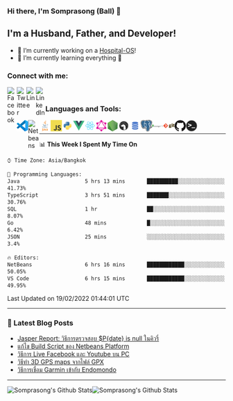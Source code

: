### Hi there, I'm Somprasong (Ball) 👋

## I'm a Husband, Father, and Developer!

- 🔭 I’m currently working on a [Hospital-OS][hospitalos]!
- 🌱 I’m currently learning everything 🤣

### Connect with me:

[<img align="left" alt="Facebook" width="22px" src="https://cdn.jsdelivr.net/npm/simple-icons@v3/icons/facebook.svg" />][facebook]
[<img align="left" alt="Twitter" width="22px" src="https://cdn.jsdelivr.net/npm/simple-icons@v3/icons/twitter.svg" />][twitter]
[<img align="left" alt="Line" width="22px" src="https://cdn.jsdelivr.net/npm/simple-icons@v3/icons/line.svg" />][line]
[<img align="left" alt="LinkedIn" width="22px" src="https://cdn.jsdelivr.net/npm/simple-icons@v3/icons/linkedin.svg" />][linkedin]

<br>

### Languages and Tools:

<img align="left" alt="Visual Studio Code" width="26px" src="https://raw.githubusercontent.com/github/explore/80688e429a7d4ef2fca1e82350fe8e3517d3494d/topics/visual-studio-code/visual-studio-code.png" />
<img align="left" alt="Netbeans" width="26px" src="https://user-images.githubusercontent.com/13342959/89266025-964bab00-d65f-11ea-8fd8-ebe73bd6ed02.png" />
<img align="left" alt="Java" width="26px" src="https://raw.githubusercontent.com/github/explore/80688e429a7d4ef2fca1e82350fe8e3517d3494d/topics/java/java.png" />
<img align="left" alt="JavaScript" width="26px" src="https://raw.githubusercontent.com/github/explore/80688e429a7d4ef2fca1e82350fe8e3517d3494d/topics/javascript/javascript.png" />
<img align="left" alt="Python" width="26px" src="https://raw.githubusercontent.com/github/explore/80688e429a7d4ef2fca1e82350fe8e3517d3494d/topics/python/python.png" />
<img align="left" alt="Vue" width="26px" src="https://raw.githubusercontent.com/github/explore/80688e429a7d4ef2fca1e82350fe8e3517d3494d/topics/vue/vue.png" />
<img align="left" alt="React" width="26px" src="https://raw.githubusercontent.com/github/explore/80688e429a7d4ef2fca1e82350fe8e3517d3494d/topics/react/react.png" />
<img align="left" alt="GraphQL" width="26px" src="https://raw.githubusercontent.com/github/explore/80688e429a7d4ef2fca1e82350fe8e3517d3494d/topics/graphql/graphql.png" />
<img align="left" alt="Node.js" width="26px" src="https://raw.githubusercontent.com/github/explore/80688e429a7d4ef2fca1e82350fe8e3517d3494d/topics/nodejs/nodejs.png" />
<img align="left" alt="Deno" width="26px" src="https://raw.githubusercontent.com/github/explore/361e2821e2dea67711cde99c9c40ed357061cf27/topics/deno/deno.png" />
<img align="left" alt="SQL" width="26px" src="https://raw.githubusercontent.com/github/explore/80688e429a7d4ef2fca1e82350fe8e3517d3494d/topics/sql/sql.png" />
<img align="left" alt="MySQL" width="26px" src="https://raw.githubusercontent.com/github/explore/80688e429a7d4ef2fca1e82350fe8e3517d3494d/topics/postgresql/postgresql.png" />
<img align="left" alt="MongoDB" width="26px" src="https://raw.githubusercontent.com/github/explore/80688e429a7d4ef2fca1e82350fe8e3517d3494d/topics/mongodb/mongodb.png" />
<img align="left" alt="Git" width="26px" src="https://raw.githubusercontent.com/github/explore/80688e429a7d4ef2fca1e82350fe8e3517d3494d/topics/git/git.png" />
<img align="left" alt="GitHub" width="26px" src="https://raw.githubusercontent.com/github/explore/78df643247d429f6cc873026c0622819ad797942/topics/github/github.png" />
<img align="left" alt="HTML5" width="26px" src="https://raw.githubusercontent.com/github/explore/80688e429a7d4ef2fca1e82350fe8e3517d3494d/topics/terminal/terminal.png" />

<br>

---

<!--START_SECTION:waka-->
📊 **This Week I Spent My Time On** 

```text
⌚︎ Time Zone: Asia/Bangkok

💬 Programming Languages: 
Java                     5 hrs 13 mins       ██████████░░░░░░░░░░░░░░░   41.73% 
TypeScript               3 hrs 51 mins       ███████░░░░░░░░░░░░░░░░░░   30.76% 
SQL                      1 hr                ██░░░░░░░░░░░░░░░░░░░░░░░   8.07% 
Go                       48 mins             █░░░░░░░░░░░░░░░░░░░░░░░░   6.42% 
JSON                     25 mins             ░░░░░░░░░░░░░░░░░░░░░░░░░   3.4%

🔥 Editors: 
NetBeans                 6 hrs 16 mins       ████████████░░░░░░░░░░░░░   50.05% 
VS Code                  6 hrs 15 mins       ████████████░░░░░░░░░░░░░   49.95%

```


 Last Updated on 19/02/2022 01:44:01 UTC
<!--END_SECTION:waka-->

---

### 📕 Latest Blog Posts

<!-- BLOG-POST-LIST:START -->
- [Jasper Report: วิธีการตรวจสอบ $P{date} is null ในคิวรี่](https://medium.com/@somprasongd/jasper-report-%E0%B8%A7%E0%B8%B4%E0%B8%98%E0%B8%B5%E0%B8%81%E0%B8%B2%E0%B8%A3%E0%B8%95%E0%B8%A3%E0%B8%A7%E0%B8%88%E0%B8%AA%E0%B8%AD%E0%B8%9A-p-date-is-null-%E0%B9%83%E0%B8%99%E0%B8%84%E0%B8%B4%E0%B8%A7%E0%B8%A3%E0%B8%B5%E0%B9%88-71cd22de31ea?source=rss-eb4e76569e6e------2)
- [แก้ไข Build Script ของ Netbeans Platform](https://medium.com/@somprasongd/%E0%B9%81%E0%B8%81%E0%B9%89%E0%B9%84%E0%B8%82-build-script-%E0%B8%82%E0%B8%AD%E0%B8%87-netbeans-platform-85adc9525f2c?source=rss-eb4e76569e6e------2)
- [วิธีการ Live Facebook และ Youtube บน PC](https://medium.com/open-source-technology/%E0%B8%A7%E0%B8%B4%E0%B8%98%E0%B8%B5%E0%B8%81%E0%B8%B2%E0%B8%A3-live-facebook-%E0%B9%81%E0%B8%A5%E0%B8%B0-youtube-%E0%B8%9A%E0%B8%99-pc-c8ab832b1353?source=rss-eb4e76569e6e------2)
- [วิธีทำ 3D GPS maps จากไฟล์ GPX](https://medium.com/@somprasongd/%E0%B8%A7%E0%B8%B4%E0%B8%98%E0%B8%B5%E0%B8%97%E0%B8%B3-3d-gps-maps-%E0%B8%88%E0%B8%B2%E0%B8%81%E0%B9%84%E0%B8%9F%E0%B8%A5%E0%B9%8C-gpx-2f673eab855a?source=rss-eb4e76569e6e------2)
- [วิธีการเชื่อม Garmin เข้ากับ Endomondo](https://medium.com/@somprasongd/%E0%B8%A7%E0%B8%B4%E0%B8%98%E0%B8%B5%E0%B8%81%E0%B8%B2%E0%B8%A3%E0%B9%80%E0%B8%8A%E0%B8%B7%E0%B9%88%E0%B8%AD%E0%B8%A1-garmin-%E0%B9%80%E0%B8%82%E0%B9%89%E0%B8%B2%E0%B8%81%E0%B8%B1%E0%B8%9A-endomondo-e3332a8a70c4?source=rss-eb4e76569e6e------2)
<!-- BLOG-POST-LIST:END -->

---

<!-- ### 📺 Latest YouTube Videos -->
<!-- YOUTUBE:START -->
<!-- YOUTUBE:END -->
<!-- --- -->

<img align="left" alt="Somprasong's Github Stats" src="https://github-readme-stats.vercel.app/api?username=somprasongd&show_icons=true&hide_border=false" />
<img align="left" alt="Somprasong's Github Stats" src="https://github-readme-stats.vercel.app/api/top-langs/?username=somprasongd" />
<!--<img align="left" alt="Somprasong's Wakatime Stats" src="https://github-readme-stats.vercel.app/api/wakatime?username=somprasongd" />-->


[hospitalos]: http://www.hospital-os.com/
[facebook]: https://www.facebook.com/somprasongds
[twitter]: https://twitter.com/somprasongd
[line]: https://line.me/ti/p/fbnct66qvo
[linkedin]: www.linkedin.com/in/somprasongd

[github-readme-stats]: https://github.com/anuraghazra/github-readme-stats
[blog-post-workflow]: https://github.com/gautamkrishnar/blog-post-workflow




